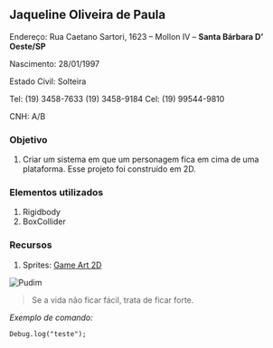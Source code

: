 ## Jaqueline Oliveira de Paula

Endereço: Rua Caetano Sartori, 1623 – Mollon IV – **Santa Bárbara D’ Oeste/SP** 

Nascimento: 28/01/1997 

Estado Civil: Solteira 

[E-mail]: oliveiradepaulajaqueline@outlook.com

Tel: (19) 3458-7633 (19) 3458-9184 Cel: (19) 99544-9810 

CNH: A/B 



### Objetivo
1. Criar um sistema em que um personagem fica em cima de uma plataforma. Esse projeto foi construído em 2D.

### Elementos utilizados
1. Rigidbody
2. BoxCollider

### Recursos
1. Sprites: [Game Art 2D](https://www.gameart2d.com)

![Pudim](http://pudim.com.br/pudim.jpg)

>Se a vida não ficar fácil, trata de ficar forte.

*Exemplo de comando:*
```
Debug.log("teste");
```
